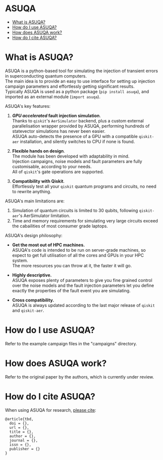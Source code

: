 

# ASUQA

<!-- ![Logo](doc/logo.svg) -->

- [What is ASUQA?](#what-is-ASUQA)
- [How do I use ASUQA?](#how-use-ASUQA)
- [How does ASUQA work?](#how-ASUQA-works)
- [How do I cite ASUQA?](#how-cite-ASUQA)

# <a name="what-is-ASUQA"></a>What is ASUQA?

ASUQA is a python-based tool for simulating the injection of transient errors in superconducting quantum computers.  
The main idea is to provide an easy to use interface for setting up injection campaign parameters and effortlessly getting significant results.  
Typically ASUQA is used as a python package (`pip install asuqa`), and imported as an external module (`import asuqa`).  

ASUQA's key features:  

1. **_GPU accelerated_ fault injection simulation**.  
Thanks to `qiskit`'s `AerSimulator` backend, plus a custom external parallelisation wrapper provided by ASUQA, performing hundreds of statevector simulations has never been easier.  
ASUQA auto-detects the presence of a GPU with a compatible `qiskit-aer` installation, and silently switches to CPU if none is found.  

2. **Flexible hands on design**.  
The module has been developed with adaptability in mind.  
Injection campaigns, noise models and fault parameters are fully customisable, according to your needs.  
All of `qiskit`'s gate operations are supported.  

3. **Compatibility with Qiskit**.  
Effortlessly test all your `qiskit` quantum programs and circuits, no need to rewrite anything.

ASUQA's main limitations are:

1. Simulation of quantum circuits is limited to 30 qubits, following `qiskit-aer`'s AerSimulator limitation.
2. Time and memory requirements for simulating very large circuits exceed the cabailities of most consumer grade laptops.

ASUQA's design philosophy:

- **Get the most out of HPC machines.**  
ASUQA's code is intended to be run on server-grade machines, so expect to get full utilisation of all the cores and GPUs in your HPC system.  
The more resources you can throw at it, the faster it will go.  

- **Highly descriptive.**  
ASUQA exposes plenty of parameters to give you fine grained control over the noise models and the fault injection parameters let you define exactly the properties of the fault event you are simulating.

- **Cross compatibility.**  
ASUQA is always updated according to the last major release of `qiskit` and `qiskit-aer`.

# <a name="how-use-ASUQA"></a>How do I use ASUQA?

Refer to the example campaign files in the "campaigns" directory.

# <a name="how-ASUQA-works"></a>How does ASUQA work?

Refer to the original paper by the authors, which is currently under review.

# <a name="how-cite-ASUQA"></a>How do I cite ASUQA?

When using ASUQA for research, [please cite](tbd):

```
@article{tbd,
  doi = {},
  url = {},
  title = {},
  author = {},
  journal = {},
  issn = {},
  publisher = {}
}
```
